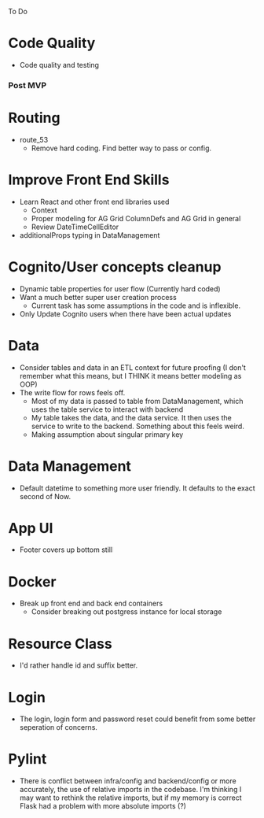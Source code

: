 To Do

# Code Quality

-   Code quality and testing

### Post MVP

# Routing

-   route_53
    -   Remove hard coding. Find better way to pass or config.

# Improve Front End Skills

-   Learn React and other front end libraries used
    -   Context
    -   Proper modeling for AG Grid ColumnDefs and AG Grid in general
    -   Review DateTimeCellEditor
-   additionalProps typing in DataManagement

# Cognito/User concepts cleanup

-   Dynamic table properties for user flow (Currently hard coded)
-   Want a much better super user creation process
    -   Current task has some assumptions in the code and is inflexible.
-   Only Update Cognito users when there have been actual updates

# Data

-   Consider tables and data in an ETL context for future proofing (I don't remember what this means, but I THINK it means better modeling as OOP)
-   The write flow for rows feels off.
    -   Most of my data is passed to table from DataManagement, which uses the table service to interact with backend
    -   My table takes the data, and the data service. It then uses the service to write to the backend. Something about this feels weird.
    -   Making assumption about singular primary key

# Data Management

-   Default datetime to something more user friendly. It defaults to the exact second of Now.

# App UI

-   Footer covers up bottom still

# Docker

-   Break up front end and back end containers
    -   Consider breaking out postgress instance for local storage

# Resource Class

-   I'd rather handle id and suffix better.

# Login

-   The login, login form and password reset could benefit from some better seperation of concerns.

# Pylint

-   There is conflict between infra/config and backend/config or more accurately, the use of relative imports in the codebase.
    I'm thinking I may want to rethink the relative imports, but if my memory is correct Flask had a problem with more absolute imports (?)
